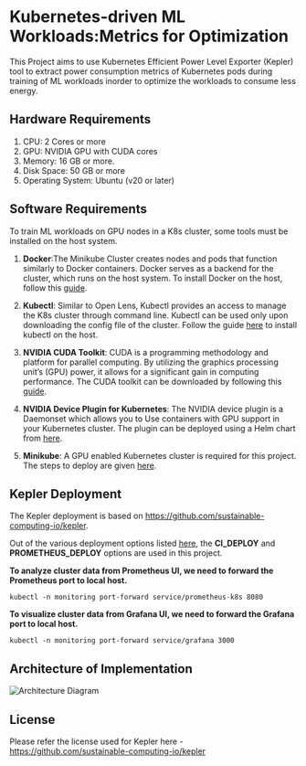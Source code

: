 # Kubernetes-driven ML Workloads:Metrics for Optimization

This Project aims to use Kubernetes Efficient Power Level Exporter (Kepler) tool to extract power consumption metrics of Kubernetes pods during training of ML workloads inorder to optimize the workloads to consume less energy. 

## Hardware Requirements

1. CPU: 2 Cores or more
2. GPU: NVIDIA GPU with CUDA cores
3. Memory: 16 GB or more.
4. Disk Space: 50 GB or more
5. Operating System: Ubuntu (v20 or later)

## Software Requirements
To train ML workloads on GPU nodes in a K8s cluster, some tools must be installed on the host
system.

1. **Docker**:The Minikube Cluster creates nodes and pods that function similarly to Docker
containers. Docker serves as a backend for the cluster, which runs on the host system. To
install Docker on the host, follow this [guide](https://docs.docker.com/desktop/install/linux-install/).

2. **Kubectl**: Similar to Open Lens, Kubectl provides an access to manage the K8s cluster
through command line. Kubectl can be used only upon downloading the config file of the
cluster. Follow the guide [here](https://kubernetes.io/docs/tasks/tools/install-kubectl-linux/) to install kubectl on the host.

3. **NVIDIA CUDA Toolkit**: CUDA is a programming methodology and platform for parallel
computing. By utilizing the graphics processing unit’s (GPU) power, it allows for a significant
gain in computing performance. The CUDA toolkit can be downloaded by following this [guide](https://docs.nvidia.com/cuda/cuda-installation-guide-linux/contents.html).

4. **NVIDIA Device Plugin for Kubernetes**: The NVIDIA device plugin is a Daemonset which
allows you to Use containers with GPU support in your Kubernetes cluster. The plugin can be deployed using a Helm chart from [here](https://artifacthub.io/packages/helm/nvidia-k8s-device-plugin/nvidia-device-plugin).

5. **Minikube**: A GPU enabled Kubernetes cluster is required for this project. The steps to deploy are given [here](https://minikube.sigs.k8s.io/docs/tutorials/nvidia/).

## Kepler Deployment

The Kepler deployment is based on https://github.com/sustainable-computing-io/kepler.

Out of the various deployment options listed [here](https://sustainable-computing.io/installation/kepler/), the **CI_DEPLOY** and **PROMETHEUS_DEPLOY** options are used in this project.

**To analyze cluster data from Prometheus UI, we need to forward the Prometheus port to local host.**
```kubectl
kubectl -n monitoring port-forward service/prometheus-k8s 8080
```
**To visualize cluster data from Grafana UI, we need to forward the Grafana port to local host.**
```Kubectl
kubectl -n monitoring port-forward service/grafana 3000
```

## Architecture of Implementation
![Architecture Diagram](RP_Arch.drawio.png)

## License
Please refer the license used for Kepler here -  https://github.com/sustainable-computing-io/kepler

